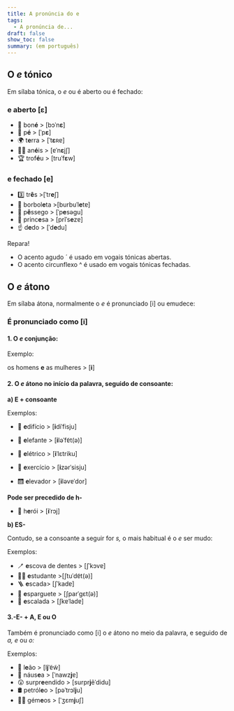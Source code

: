 ```yaml
---
title: A pronúncia do e
tags:
  - A pronúncia de...
draft: false
show_toc: false
summary: (em português)
---
```

## O *e* tónico

Em sílaba tónica, o *e* ou é aberto ou é fechado:

### e aberto [ε]

- <e-moji>🧢</e-moji> bon**é** > [bɔˈn**ɛ**]
- <e-moji>🦶</e-moji> p**é** > [ˈp**ɛ**]
- <e-moji>🌍</e-moji> t**e**rra > [ˈt**ɛ**ʀɐ]
- <e-moji>💍💍</e-moji> an**é**is > [ɐˈn**ɛ**jʃ]
- <e-moji>🏆</e-moji> trof**é**u > [truˈf**ɛ**w]

### e fechado [e]

- <e-moji>3️⃣</e-moji> tr**ê**s >[ˈtr**e**ʃ]
- <e-moji>🦋</e-moji> borbol**e**ta >[burbuˈl**e**tɐ]
- <e-moji>🍑</e-moji> p**ê**ssego > [ˈp**e**səɡu]
- <e-moji>👸</e-moji> princ**e**sa > [prĩˈs**e**zɐ]
- <e-moji>☝️</e-moji> d**e**do > [ˈd**e**du]

<article>Repara!

- O acento agudo ´ é usado em vogais tónicas abertas.
- O acento circunflexo ^ é usado em vogais tónicas fechadas.

</article>

## O *e* átono

Em sílaba átona, normalmente o *e* é pronunciado [i] ou emudece:

### É pronunciado como [i]

#### 1. O *e* conjunção: 

Exemplo: 

os homens **e** as mulheres > [**i**]

#### 2. O *e* átono no início da palavra, seguido de consoante:

**a) E + consoante**

Exemplos:

- <e-moji>🏢</e-moji> **e**difício > [**i**diˈfisju]

- <e-moji>🐘</e-moji> **e**lefante > [**i**ləˈfɐ̃t(ə)]

- <e-moji>🚋</e-moji> **e**létrico > [**i**ˈlɛtriku]

- <e-moji>🤸</e-moji> **e**xercício > [**i**zərˈsisju]

- <e-moji>🛗</e-moji> **e**levador > [**i**ləvɐˈdor]

**Pode ser precedido de h-**

- <e-moji>🦸</e-moji> h**e**rói > [**i**ˈrɔj]

**b) ES-**

Contudo, se a consoante a seguir for *s,* o mais habitual é o *e* ser mudo:

Exemplos:
- <e-moji>🪥</e-moji> **e**scova de dentes > [ʃˈkɔvɐ]
- <e-moji> 🧑‍🎓</e-moji> **e**studante >[ʃtuˈdɐ̃t(ə)]
- <e-moji> 🪜</e-moji> **e**scada> [ʃˈkadɐ]
- <e-moji>🍝</e-moji> **e**sparguete > [ʃparˈɡɛt(ə)]
- <e-moji> 🧗</e-moji> **e**scalada > [ʃkɐˈladɐ]

#### 3.-E- + A, E ou O 

Também é pronunciado como [i] o *e* átono no meio da palavra, e seguido de *a,* *e* ou *o:*

Exemplos:

- <e-moji>🦁</e-moji> l**e**ão > [l**j**ˈɐ̃w̃]
- <e-moji>🤢</e-moji> náus**e**a > [ˈnawz**j**ɐ]
- <e-moji>😲</e-moji> surpr**e**endido > [surpr**j**ẽˈdidu]
- <e-moji>🛢️</e-moji> petról**e**o > [pəˈtrɔl**j**u]
- <e-moji>👯‍♂️</e-moji> gém**e**os > [ˈʒɛm**j**uʃ]
